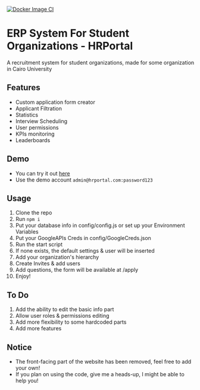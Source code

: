 [![Docker Image CI](https://github.com/Salo7a/HRPortal/actions/workflows/docker-image.yml/badge.svg)](https://github.com/Salo7a/HRPortal/actions/workflows/docker-image.yml)

# ERP System For Student Organizations - HRPortal
A recruitment system for student organizations, made for some organization in Cairo University


## Features
* Custom application form creator
* Applicant Filtration
* Statistics
* Interview Scheduling
* User permissions
* KPIs monitoring
* Leaderboards

## Demo
* You can try it out [here](https://hrportal-68b6.onrender.com)
* Use the demo account `admin@hrportal.com:password123`

## Usage
1. Clone the repo
2. Run `npm i`
3. Put your database info in config/config.js or set up your Environment Variables
4. Put your GoogleAPIs Creds in config/GoogleCreds.json
5. Run the start script
6. If none exists, the default settings & user will be inserted
7. Add your organization's hierarchy
8. Create Invites & add users
9. Add questions, the form will be available at /apply
10. Enjoy!

## To Do
1. Add the ability to edit the basic info part
2. Allow user roles & permissions editing 
3. Add more flexibility to some hardcoded parts
4. Add more features

## Notice
* The front-facing part of the website has been removed, feel free to add your own!
* If you plan on using the code, give me a heads-up, I might be able to help you!
